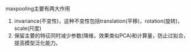 maxpooling主要有两大作用

1. invariance(不变性)，这种不变性包括translation(平移)，rotation(旋转)，scale(尺度)
2. 保留主要的特征同时减少参数(降维，效果类似PCA)和计算量，防止过拟合，提高模型泛化能力。
